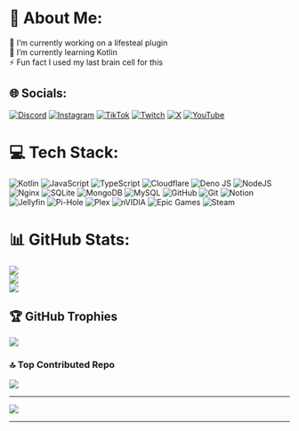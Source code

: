 # 💫 About Me:
🔭 I’m currently working on a lifesteal plugin<br>🌱 I’m currently learning Kotlin<br>⚡ Fun fact I used my last brain cell for this


## 🌐 Socials:
[![Discord](https://img.shields.io/badge/Discord-%237289DA.svg?logo=discord&logoColor=white)](https://discord.gg/vzDdtcjWZY) [![Instagram](https://img.shields.io/badge/Instagram-%23E4405F.svg?logo=Instagram&logoColor=white)](https://instagram.com/fu3i0n) [![TikTok](https://img.shields.io/badge/TikTok-%23000000.svg?logo=TikTok&logoColor=white)](https://tiktok.com/@fu3i0n) [![Twitch](https://img.shields.io/badge/Twitch-%239146FF.svg?logo=Twitch&logoColor=white)](https://twitch.tv/fu3i0n_) [![X](https://img.shields.io/badge/X-black.svg?logo=X&logoColor=white)](https://x.com/fu3i0n_) [![YouTube](https://img.shields.io/badge/YouTube-%23FF0000.svg?logo=YouTube&logoColor=white)](https://youtube.com/@Fusion.) 

# 💻 Tech Stack:
![Kotlin](https://img.shields.io/badge/kotlin-%237F52FF.svg?style=for-the-badge&logo=kotlin&logoColor=white) ![JavaScript](https://img.shields.io/badge/javascript-%23323330.svg?style=for-the-badge&logo=javascript&logoColor=%23F7DF1E) ![TypeScript](https://img.shields.io/badge/typescript-%23007ACC.svg?style=for-the-badge&logo=typescript&logoColor=white) ![Cloudflare](https://img.shields.io/badge/Cloudflare-F38020?style=for-the-badge&logo=Cloudflare&logoColor=white) ![Deno JS](https://img.shields.io/badge/deno%20js-000000?style=for-the-badge&logo=deno&logoColor=white) ![NodeJS](https://img.shields.io/badge/node.js-6DA55F?style=for-the-badge&logo=node.js&logoColor=white) ![Nginx](https://img.shields.io/badge/nginx-%23009639.svg?style=for-the-badge&logo=nginx&logoColor=white) ![SQLite](https://img.shields.io/badge/sqlite-%2307405e.svg?style=for-the-badge&logo=sqlite&logoColor=white) ![MongoDB](https://img.shields.io/badge/MongoDB-%234ea94b.svg?style=for-the-badge&logo=mongodb&logoColor=white) ![MySQL](https://img.shields.io/badge/mysql-4479A1.svg?style=for-the-badge&logo=mysql&logoColor=white) ![GitHub](https://img.shields.io/badge/github-%23121011.svg?style=for-the-badge&logo=github&logoColor=white) ![Git](https://img.shields.io/badge/git-%23F05033.svg?style=for-the-badge&logo=git&logoColor=white) ![Notion](https://img.shields.io/badge/Notion-%23000000.svg?style=for-the-badge&logo=notion&logoColor=white) ![Jellyfin](https://img.shields.io/badge/jellyfin-%23000B25.svg?style=for-the-badge&logo=Jellyfin&logoColor=00A4DC) ![Pi-Hole](https://img.shields.io/badge/pihole-%2396060C.svg?style=for-the-badge&logo=pi-hole&logoColor=white) ![Plex](https://img.shields.io/badge/plex-%23E5A00D.svg?style=for-the-badge&logo=plex&logoColor=white) ![nVIDIA](https://img.shields.io/badge/nVIDIA-%2376B900.svg?style=for-the-badge&logo=nVIDIA&logoColor=white) ![Epic Games](https://img.shields.io/badge/epicgames-%23313131.svg?style=for-the-badge&logo=epicgames&logoColor=white) ![Steam](https://img.shields.io/badge/steam-%23000000.svg?style=for-the-badge&logo=steam&logoColor=white)
# 📊 GitHub Stats:
![](https://github-readme-stats.vercel.app/api?username=fu3i0n&theme=dracula&hide_border=false&include_all_commits=true&count_private=true)<br/>
![](https://github-readme-streak-stats.herokuapp.com/?user=fu3i0n&theme=dracula&hide_border=false)<br/>
![](https://github-readme-stats.vercel.app/api/top-langs/?username=fu3i0n&theme=dracula&hide_border=false&include_all_commits=true&count_private=true&layout=compact)

## 🏆 GitHub Trophies
![](https://github-profile-trophy.vercel.app/?username=fu3i0n&theme=dracula&no-frame=false&no-bg=true&margin-w=4)

### 🔝 Top Contributed Repo
![](https://github-contributor-stats.vercel.app/api?username=fu3i0n&limit=5&theme=dracula&combine_all_yearly_contributions=true)

---
[![](https://visitcount.itsvg.in/api?id=fu3i0n&icon=0&color=10)](https://visitcount.itsvg.in)

<!-- Proudly created with GPRM ( https://gprm.itsvg.in ) -->
****
